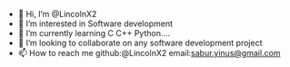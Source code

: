 - 👋 Hi, I’m @LincolnX2
- 👀 I’m interested in Software development
- 🌱 I’m currently learning C C++ Python....
- 💞️ I’m looking to collaborate on any software development project
- 📫 How to reach me github:@LincolnX2 email:sabur.yinus@gmail.com

<!---
LincolnX2/LincolnX2 is a ✨ special ✨ repository because its `README.md` (this file) appears on your GitHub profile.
You can click the Preview link to take a look at your changes.
--->
